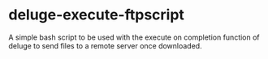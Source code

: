 deluge-execute-ftpscript
========================

A simple bash script to be used with the execute on completion function of deluge to send files to a remote server once downloaded.
